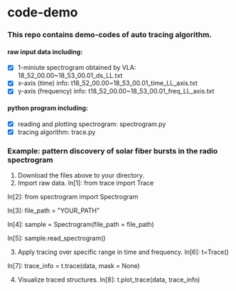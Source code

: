 # code-demo
### This repo contains demo-codes of auto tracing algorithm.

#### raw input data including:
- [x] 1-miniute spectrogram obtained by VLA: 18_52_00.00~18_53_00.01_ds_LL.txt
- [x] x-axis (time) info: t18_52_00.00~18_53_00.01_time_LL_axis.txt
- [x] y-axis (frequency) info: t18_52_00.00~18_53_00.01_freq_LL_axis.txt

#### python program including:
- [x] reading and plotting spectrogram: spectrogram.py
- [x] tracing algorithm: trace.py

### Example: pattern discovery of solar fiber bursts in the radio spectrogram
1. Download the files above to your directory.
2. Import raw data.
  In[1]: from trace import Trace

  In[2]: from spectrogram import Spectrogram

  In[3]: file_path = "YOUR_PATH"

  In[4]: sample = Spectrogram(file_path = file_path)

  In[5]: sample.read_spectrogram()
  
3. Apply tracing over specific range in time and frequency.
  In[6]: t=Trace()

  In[7]: trace_info = t.trace(data, mask = None)
  
4. Visualize traced structures.
  In[8]: t.plot_trace(data, trace_info)

